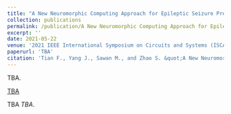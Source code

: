 ```yaml
---
title: "A New Neuromorphic Computing Approach for Epileptic Seizure Prediction"
collection: publications
permalink: /publication/A New Neuromorphic Computing Approach for Epileptic Seizure Prediction
excerpt: ''
date: 2021-05-22
venue: '2021 IEEE International Symposium on Circuits and Systems (ISCAS)'
paperurl: 'TBA'
citation: 'Tian F., Yang J., Sawan M., and Zhao S. &quot;A New Neuromorphic Computing Approach for Epileptic Seizure Prediction.&quot; <i>2021 IEEE International Symposium on Circuits and Systems (ISCAS)</i>.'
---
```

TBA.

[TBA](TBA)

TBA <i>TBA</i>.
